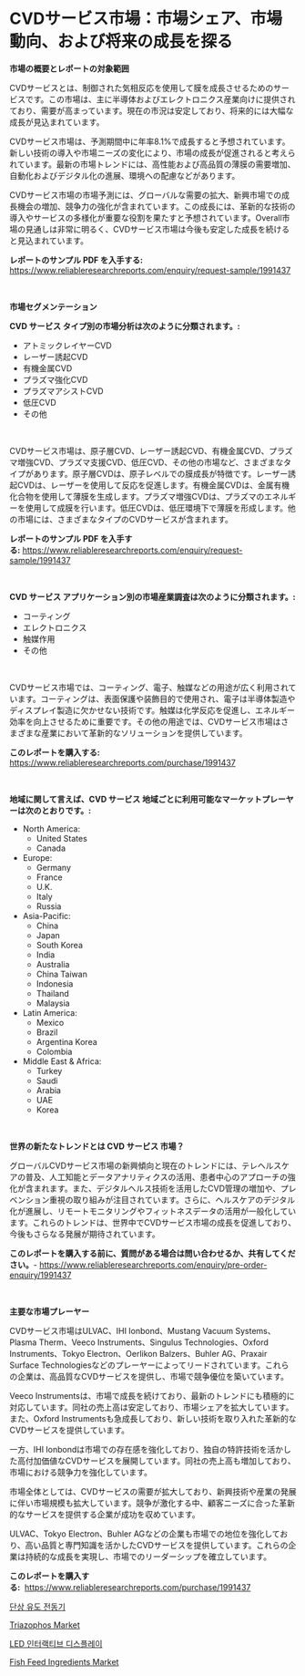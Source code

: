 <p><h1>CVDサービス市場：市場シェア、市場動向、および将来の成長を探る</h1></p><p><strong>市場の概要とレポートの対象範囲</strong></p>
<p><p>CVDサービスとは、制御された気相反応を使用して膜を成長させるためのサービスです。この市場は、主に半導体およびエレクトロニクス産業向けに提供されており、需要が高まっています。現在の市況は安定しており、将来的には大幅な成長が見込まれています。</p><p>CVDサービス市場は、予測期間中に年率8.1%で成長すると予想されています。新しい技術の導入や市場ニーズの変化により、市場の成長が促進されると考えられています。最新の市場トレンドには、高性能および高品質の薄膜の需要増加、自動化およびデジタル化の進展、環境への配慮などがあります。</p><p>CVDサービス市場の市場予測には、グローバルな需要の拡大、新興市場での成長機会の増加、競争力の強化が含まれています。この成長には、革新的な技術の導入やサービスの多様化が重要な役割を果たすと予想されています。Overall市場の見通しは非常に明るく、CVDサービス市場は今後も安定した成長を続けると見込まれています。</p></p>
<p><strong>レポートのサンプル PDF を入手する:</strong> <a href="https://www.reliableresearchreports.com/enquiry/request-sample/1991437">https://www.reliableresearchreports.com/enquiry/request-sample/1991437</a></p>
<p>&nbsp;</p>
<p><strong>市場セグメンテーション</strong></p>
<p><strong>CVD サービス タイプ別の市場分析は次のように分類されます。:</strong></p>
<p><ul><li>アトミックレイヤーCVD</li><li>レーザー誘起CVD</li><li>有機金属CVD</li><li>プラズマ強化CVD</li><li>プラズマアシストCVD</li><li>低圧CVD</li><li>その他</li></ul></p>
<p>&nbsp;</p>
<p><p>CVDサービス市場は、原子層CVD、レーザー誘起CVD、有機金属CVD、プラズマ増強CVD、プラズマ支援CVD、低圧CVD、その他の市場など、さまざまなタイプがあります。原子層CVDは、原子レベルでの膜成長が特徴です。レーザー誘起CVDは、レーザーを使用して反応を促進します。有機金属CVDは、金属有機化合物を使用して薄膜を生成します。プラズマ増強CVDは、プラズマのエネルギーを使用して成膜を行います。低圧CVDは、低圧環境下で薄膜を形成します。他の市場には、さまざまなタイプのCVDサービスが含まれます。</p></p>
<p><strong>レポートのサンプル PDF を入手する:</strong>&nbsp;<a href="https://www.reliableresearchreports.com/enquiry/request-sample/1991437">https://www.reliableresearchreports.com/enquiry/request-sample/1991437</a></p>
<p>&nbsp;</p>
<p><strong> CVD サービス アプリケーション別の市場産業調査は次のように分類されます。:</strong></p>
<p><ul><li>コーティング</li><li>エレクトロニクス</li><li>触媒作用</li><li>その他</li></ul></p>
<p>&nbsp;</p>
<p><p>CVDサービス市場では、コーティング、電子、触媒などの用途が広く利用されています。コーティングは、表面保護や装飾目的で使用され、電子は半導体製造やディスプレイ製造に欠かせない技術です。触媒は化学反応を促進し、エネルギー効率を向上させるために重要です。その他の用途では、CVDサービス市場はさまざまな産業において革新的なソリューションを提供しています。</p></p>
<p><strong>このレポートを購入する:</strong>&nbsp; <a href="https://www.reliableresearchreports.com/purchase/1991437">https://www.reliableresearchreports.com/purchase/1991437</a></p>
<p>&nbsp;</p>
<p><strong>地域に関して言えば、CVD サービス 地域ごとに利用可能なマーケットプレーヤーは次のとおりです。:</strong></p>
<p><ul>
    <li>
        North America:
        <ul>
            <li>United States</li>
            <li>Canada</li>
        </ul>
    </li>
    <li>
        Europe:
        <ul>
            <li>Germany</li>
            <li>France</li>
            <li>U.K.</li>
            <li>Italy</li>
            <li>Russia</li>
        </ul>
    </li>
    <li>
        Asia-Pacific:
        <ul>
            <li>China</li>
            <li>Japan</li>
            <li>South Korea</li>
            <li>India</li>
            <li>Australia</li>
            <li>China Taiwan</li>
            <li>Indonesia</li>
            <li>Thailand</li>
            <li>Malaysia</li>
        </ul>
    </li>
    <li>
        Latin America:
        <ul>
            <li>Mexico</li>
            <li>Brazil</li>
            <li>Argentina Korea</li>
            <li>Colombia</li>
        </ul>
    </li>
    <li>
        Middle East & Africa:
        <ul>
            <li>Turkey</li>
            <li>Saudi</li>
            <li>Arabia</li>
            <li>UAE</li>
            <li>Korea</li>
        </ul>
    </li>
    </ul></p>
<p>&nbsp;</p>
<p><strong>世界の新たなトレンドとは CVD サービス 市場？</strong></p>
<p><p>グローバルCVDサービス市場の新興傾向と現在のトレンドには、テレヘルスケアの普及、人工知能とデータアナリティクスの活用、患者中心のアプローチの強化が含まれます。また、デジタルヘルス技術を活用したCVD管理の増加や、プレベンション重視の取り組みが注目されています。さらに、ヘルスケアのデジタル化が進展し、リモートモニタリングやフィットネスデータの活用が一般化しています。これらのトレンドは、世界中でCVDサービス市場の成長を促進しており、今後もさらなる発展が期待されています。</p></p>
<p><strong>このレポートを購入する前に、質問がある場合は問い合わせるか、共有してください。</strong>- <a href="https://www.reliableresearchreports.com/enquiry/pre-order-enquiry/1991437">https://www.reliableresearchreports.com/enquiry/pre-order-enquiry/1991437</a></p>
<p>&nbsp;</p>
<p><strong>主要な市場プレーヤー</strong></p>
<p><p>CVDサービス市場はULVAC、IHI Ionbond、Mustang Vacuum Systems、Plasma Therm、Veeco Instruments、Singulus Technologies、Oxford Instruments、Tokyo Electron、Oerlikon Balzers、Buhler AG、Praxair Surface Technologiesなどのプレーヤーによってリードされています。これらの企業は、高品質なCVDサービスを提供し、市場で競争優位を築いています。</p><p>Veeco Instrumentsは、市場で成長を続けており、最新のトレンドにも積極的に対応しています。同社の売上高は安定しており、市場シェアを拡大しています。また、Oxford Instrumentsも急成長しており、新しい技術を取り入れた革新的なCVDサービスを提供しています。</p><p>一方、IHI Ionbondは市場での存在感を強化しており、独自の特許技術を活かした高付加価値なCVDサービスを展開しています。同社の売上高も増加しており、市場における競争力を強化しています。</p><p>市場全体としては、CVDサービスの需要が拡大しており、新興技術や産業の発展に伴い市場規模も拡大しています。競争が激化する中、顧客ニーズに合った革新的なサービスを提供する企業が成功を収めています。</p><p>ULVAC、Tokyo Electron、Buhler AGなどの企業も市場での地位を強化しており、高い品質と専門知識を活かしたCVDサービスを提供しています。これらの企業は持続的な成長を実現し、市場でのリーダーシップを確立しています。</p></p>
<p><strong>このレポートを購入する:</strong>&nbsp;&nbsp;<a href="https://www.reliableresearchreports.com/purchase/1991437">https://www.reliableresearchreports.com/purchase/1991437</a></p>
<p><p><a href="https://github.com/OwenHamiytll568745/Market-Research-Report-List-1/blob/main/13800617890.md">단상 유도 전동기</a></p><p><a href="https://issuu.com/reportprime-2/docs/triazophos-market-size-2030.pptx">Triazophos Market</a></p><p><a href="https://github.com/vdhdwjyp90142/Market-Research-Report-List-1/blob/main/71395537889.md">LED 인터랙티브 디스플레이</a></p><p><a href="https://issuu.com/reportprime-2/docs/fish-feed-ingredients-market-size-2030.pptx">Fish Feed Ingredients Market</a></p></p>